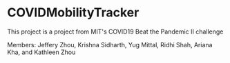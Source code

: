 # COVIDMobilityTracker
This project is a project from MIT's COVID19 Beat the Pandemic II challenge

Members: Jeffery Zhou, Krishna Sidharth, Yug Mittal, Ridhi Shah, Ariana Kha, and Kathleen Zhou
